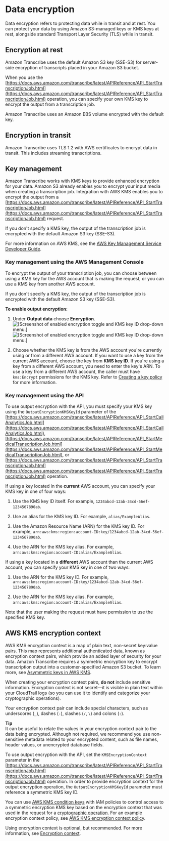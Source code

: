 # Data encryption<a name="data-encryption"></a>

Data encryption refers to protecting data while in transit and at rest\. You can protect your data by using Amazon S3\-managed keys or KMS keys at rest, alongside standard Transport Layer Security \(TLS\) while in transit\.

## Encryption at rest<a name="encryption-rest"></a>

Amazon Transcribe uses the default Amazon S3 key \(SSE\-S3\) for server\-side encryption of transcripts placed in your Amazon S3 bucket\.

When you use the [https://docs.aws.amazon.com/transcribe/latest/APIReference/API_StartTranscriptionJob.html](https://docs.aws.amazon.com/transcribe/latest/APIReference/API_StartTranscriptionJob.html) operation, you can specify your own KMS key to encrypt the output from a transcription job\.

Amazon Transcribe uses an Amazon EBS volume encrypted with the default key\.

## Encryption in transit<a name="encryption-transit"></a>

Amazon Transcribe uses TLS 1\.2 with AWS certificates to encrypt data in transit\. This includes streaming transcriptions\.

## Key management<a name="key-management"></a>

Amazon Transcribe works with KMS keys to provide enhanced encryption for your data\. Amazon S3 already enables you to encrypt your input media when creating a transcription job\. Integration with AWS KMS enables you to encrypt the output from a [https://docs.aws.amazon.com/transcribe/latest/APIReference/API_StartTranscriptionJob.html](https://docs.aws.amazon.com/transcribe/latest/APIReference/API_StartTranscriptionJob.html) request\.

If you don't specify a KMS key, the output of the transcription job is encrypted with the default Amazon S3 key \(SSE\-S3\)\.

For more information on AWS KMS, see the [AWS Key Management Service Developer Guide](https://docs.aws.amazon.com/kms/latest/developerguide/concepts.html)\.

### Key management using the AWS Management Console<a name="kms-console"></a>

To encrypt the output of your transcription job, you can choose between using a KMS key for the AWS account that is making the request, or you can use a KMS key from another AWS account\.

If you don't specify a KMS key, the output of the transcription job is encrypted with the default Amazon S3 key \(SSE\-S3\)\.

**To enable output encryption:**

1. Under **Output data** choose **Encryption**\.  
![\[Screenshot of enabled encryption toggle and KMS key ID drop-down menu.\]](http://docs.aws.amazon.com/transcribe/latest/dg/images/output-encryption.png)![\[Screenshot of enabled encryption toggle and KMS key ID drop-down menu.\]](http://docs.aws.amazon.com/transcribe/latest/dg/)

1. Choose whether the KMS key is from the AWS account you're currently using or from a different AWS account\. If you want to use a key from the current AWS account, choose the key from **KMS key ID**\. If you're using a key from a different AWS account, you need to enter the key's ARN\. To use a key from a different AWS account, the caller must have `kms:Encrypt` permissions for the KMS key\. Refer to [Creating a key policy ](https://docs.aws.amazon.com/kms/latest/developerguide/key-policy-overview.html) for more information\.

### Key management using the API<a name="kms-api"></a>

To use output encryption with the API, you must specify your KMS key using the `OutputEncryptionKMSKeyId` parameter of the [https://docs.aws.amazon.com/transcribe/latest/APIReference/API_StartCallAnalyticsJob.html](https://docs.aws.amazon.com/transcribe/latest/APIReference/API_StartCallAnalyticsJob.html), [https://docs.aws.amazon.com/transcribe/latest/APIReference/API_StartMedicalTranscriptionJob.html](https://docs.aws.amazon.com/transcribe/latest/APIReference/API_StartMedicalTranscriptionJob.html), or [https://docs.aws.amazon.com/transcribe/latest/APIReference/API_StartTranscriptionJob.html](https://docs.aws.amazon.com/transcribe/latest/APIReference/API_StartTranscriptionJob.html) operation\.

If using a key located in the **current** AWS account, you can specify your KMS key in one of four ways:

1. Use the KMS key ID itself\. For example, `1234abcd-12ab-34cd-56ef-1234567890ab`\.

1. Use an alias for the KMS key ID\. For example, `alias/ExampleAlias`\.

1. Use the Amazon Resource Name \(ARN\) for the KMS key ID\. For example, `arn:aws:kms:region:account-ID:key/1234abcd-12ab-34cd-56ef-1234567890ab`\.

1. Use the ARN for the KMS key alias\. For example, `arn:aws:kms:region:account-ID:alias/ExampleAlias`\.

If using a key located in a **different** AWS account than the current AWS account, you can specify your KMS key in one of two ways:

1. Use the ARN for the KMS key ID\. For example, `arn:aws:kms:region:account-ID:key/1234abcd-12ab-34cd-56ef-1234567890ab`\.

1. Use the ARN for the KMS key alias\. For example, `arn:aws:kms:region:account-ID:alias/ExampleAlias`\.

Note that the user making the request must have permission to use the specified KMS key\.

## AWS KMS encryption context<a name="kms-context"></a>

AWS KMS encryption context is a map of plain text, non\-secret key:value pairs\. This map represents additional authenticated data, known as encryption context pairs, which provide an added layer of security for your data\. Amazon Transcribe requires a symmetric encryption key to encrypt transcription output into a customer\-specified Amazon S3 bucket\. To learn more, see [Asymmetric keys in AWS KMS](https://docs.aws.amazon.com/kms/latest/developerguide/symmetric-asymmetric.html)\.

When creating your encryption context pairs, **do not** include sensitive information\. Encryption context is not secret—it is visible in plain text within your CloudTrail logs \(so you can use it to identify and categorize your cryptographic operations\)\.

Your encryption context pair can include special characters, such as underscores \(`_`\), dashes \(`-`\), slashes \(`/`, `\`\) and colons \(`:`\)\.

**Tip**  
It can be useful to relate the values in your encryption context pair to the data being encrypted\. Although not required, we recommend you use non\-sensitive metadata related to your encrypted content, such as file names, header values, or unencrypted database fields\.

To use output encryption with the API, set the `KMSEncryptionContext` parameter in the [https://docs.aws.amazon.com/transcribe/latest/APIReference/API_StartTranscriptionJob.html](https://docs.aws.amazon.com/transcribe/latest/APIReference/API_StartTranscriptionJob.html) operation\. In order to provide encryption context for the output encryption operation, the `OutputEncryptionKMSKeyId` parameter must reference a symmetric KMS key ID\.

You can use [AWS KMS condition keys](https://docs.aws.amazon.com/kms/latest/developerguide/policy-conditions.html#conditions-kms) with IAM policies to control access to a symmetric encryption KMS key based on the encryption context that was used in the request for a [cryptographic operation](https://docs.aws.amazon.com/kms/latest/developerguide/concepts.html#cryptographic-operations)\. For an example encryption context policy, see [AWS KMS encryption context policy](security_iam_id-based-policy-examples.md#kms-context-policy)\.

Using encryption context is optional, but recommended\. For more information, see [ Encryption context](https://docs.aws.amazon.com/kms/latest/developerguide/concepts.html#encrypt_context)\.